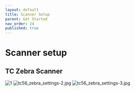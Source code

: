```yaml
---
layout: default
title: Scanner Setup
parent: Get Started
nav_order: 24
published: true
---
```


# Scanner setup

## TC Zebra Scanner

![1]({{site.baseurl}}/docs/start/tc56_zebra_settings-1.jpg)
![tc56_zebra_settings-2.jpg]({{site.baseurl}}/docs/start/tc56_zebra_settings-2.jpg)
![tc56_zebra_settings-3.jpg]({{site.baseurl}}/docs/start/tc56_zebra_settings-3.jpg)
